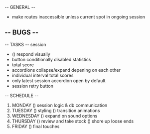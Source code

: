 -- GENERAL --
- make routes inaccessible unless current spot in ongoing session

-- BUGS --
- 

-- TASKS --
session
- () respond visually
- button conditionally disabled
statistics
- total score
- accordions collapse/expand depening on each other
- individual interval total scores
- only latest session accordion open by default
- session retry button


-- SCHEDULE --
1. MONDAY
   () session logic & db communication 
2. TUESDAY
   () styling
   () transition animations
3. WEDNESDAY
   () expand on sound options
4. THURSDAY
   () review and take stock
   () shore up loose ends
5. FRIDAY
   () final touches
